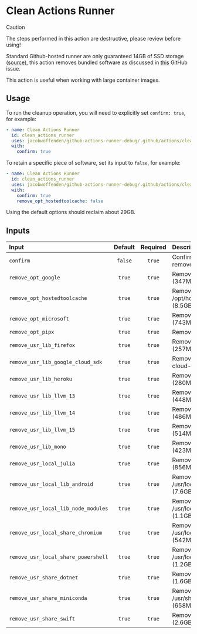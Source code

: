 # Clean Actions Runner

> [!CAUTION]
> The steps performed in this action are destructive, please review before using!

Standard Github-hosted runner are only guaranteed 14GB of SSD storage ([source](https://docs.github.com/en/actions/using-github-hosted-runners/using-github-hosted-runners/about-github-hosted-runners#standard-github-hosted-runners-for-public-repositories)), this action removes bundled software as discussed in [this](https://github.com/actions/runner-images/issues/2840) GitHub issue.

This action is useful when working with large container images.

## Usage

To run the cleanup operation, you will need to explicitly set `confirm: true`, for example:

```yaml
- name: Clean Actions Runner
  id: clean_actions_runner
  uses: jacobwoffenden/github-actions-runner-debug/.github/actions/clean-actions-runner@main
  with:
    confirm: true
```

To retain a specific piece of software, set its input to `false`, for example:

```yaml
- name: Clean Actions Runner
  id: clean_actions_runner
  uses: jacobwoffenden/github-actions-runner-debug/.github/actions/clean-actions-runner@main
  with:
    confirm: true
    remove_opt_hostedtoolcache: false
```

Using the default options should reclaim about 29GB.

## Inputs

| Input | Default | Required | Description |
|:---|:---:|:---:|:---|
| `confirm` | `false` | `true`   | Confirm that you want to remove the software |
| `remove_opt_google` | `true` | `true` | Remove /opt/google (347MB) |
| `remove_opt_hostedtoolcache` | `true` | `true` | Remove /opt/hostedtoolcache (8.5GB) |
| `remove_opt_microsoft` | `true` | `true` | Remove /opt/microsoft (743MB) |
| `remove_opt_pipx` | `true` | `true` | Remove /opt/pipx (437MB) |
| `remove_usr_lib_firefox` | `true` | `true` | Remove /usr/lib/firefox (257MB) |
| `remove_usr_lib_google_cloud_sdk` | `true` | `true` | Remove /usr/lib/google-cloud-sdk (916MB) |
| `remove_usr_lib_heroku` | `true` | `true` | Remove /usr/lib/heroku (280MB) |
| `remove_usr_lib_llvm_13` | `true` | `true` | Remove /usr/lib/llvm-13 (448MB) |
| `remove_usr_lib_llvm_14` | `true` | `true` | Remove /usr/lib/llvm-14 (486MB) |
| `remove_usr_lib_llvm_15` | `true` | `true` | Remove /usr/lib/llvm-15 (514MB) |
| `remove_usr_lib_mono` | `true` | `true` | Remove /usr/lib/mono (423MB) |
| `remove_usr_local_julia` | `true` | `true` | Remove /usr/local/julia* (856MB) |
| `remove_usr_local_lib_android` | `true` | `true` | Remove /usr/local/lib/android (7.6GB) |
| `remove_usr_local_lib_node_modules` | `true` | `true` | Remove /usr/local/lib/node_modules (1.1GB) |
| `remove_usr_local_share_chromium` | `true` | `true` | Remove /usr/local/share/chromium (542MB) |
| `remove_usr_local_share_powershell` | `true` | `true` | Remove /usr/local/share/powershell (1.2GB) |
| `remove_usr_share_dotnet` | `true` | `true` | Remove /usr/share/dotnet (1.6GB) |
| `remove_usr_share_miniconda` | `true` | `true` | Remove /usr/share/miniconda (658MB) |
| `remove_usr_share_swift` | `true` | `true` | Remove /usr/share/swift (2.6GB) |
